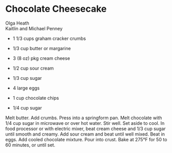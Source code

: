 # Chocolate Cheesecake

Olga Heath<br/>
Kaitlin and Michael Penney

- 1 1/3 cups graham cracker crumbs
- 1/3 cup butter or margarine
- 3 (8 oz) pkg cream cheese
- 1/2 cup sour cream

- 1/3 cup sugar
- 4 large eggs
- 1 cup chocolate chips
- 1/4 cup sugar

Melt butter. Add crumbs. Press into a springform pan. Melt chocolate with 1/4 cup sugar in microwave or over hot water. Stir well. Set aside to cool. In food processor or with electric mixer, beat cream cheese and 1/3 cup sugar until smooth and creamy. Add sour cream and beat until well mixed. Beat in eggs. Add cooled chocolate mixture. Pour into crust. Bake at 275°F for 50 to 60 minutes, or until set.
